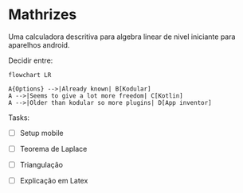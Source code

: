 # Mathrizes

Uma calculadora descritiva para algebra linear de nivel iniciante para aparelhos android.

Decidir entre:

```mermaid
flowchart LR

A{Options} -->|Already known| B[Kodular]
A -->|Seems to give a lot more freedom| C[Kotlin]
A -->|Older than kodular so more plugins| D[App inventor]
```

Tasks:

- [ ] Setup mobile

- [ ] Teorema de Laplace

- [ ] Triangulação

- [ ] Explicação em Latex
